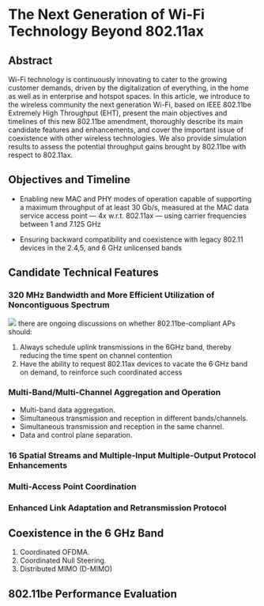 # The Next Generation of Wi-Fi Technology Beyond 802.11ax


## Abstract

Wi-Fi technology is continuously innovating to cater to the growing customer demands, driven by the digitalization of everything, in the home as well as in enterprise and hotspot spaces. In this article, we introduce to the wireless community the next generation Wi-Fi, based on IEEE 802.11be Extremely High Throughput (EHT), present the main objectives and timelines of this new 802.11be amendment, thoroughly describe its main candidate features and enhancements, and cover the important issue of coexistence with other wireless technologies. We also provide simulation results to assess the potential throughput gains brought by 802.11be with respect to 802.11ax.





## Objectives and Timeline

* Enabling new MAC and PHY modes of operation capable of supporting a maximum throughput of at least 30 Gb/s, measured at the MAC data service access point — 4x w.r.t. 802.11ax — using carrier frequencies between 1 and 7.125 GHz

* Ensuring backward compatibility and coexistence with legacy 802.11 devices in the 2.4,5, and 6 GHz unlicensed bands 



## Candidate Technical Features
### 320 MHz Bandwidth and More Efficient Utilization of Noncontiguous Spectrum
![](https://i.imgur.com/Ly3UQD7.png)
there are ongoing discussions on whether 802.11be-compliant APs should:

1.  Always schedule uplink transmissions in the 6GHz band, thereby reducing the time spent on channel contention
2.  Have the ability to request 802.11ax devices to vacate the 6 GHz band on demand, to reinforce such coordinated access



### Multi-Band/Multi-Channel Aggregation and Operation

* Multi-band data aggregation.
* Simultaneous transmission and reception in different bands/channels.
* Simultaneous transmission and reception in the same channel.
* Data and control plane separation.


### 16 Spatial Streams and Multiple-Input Multiple-Output Protocol Enhancements


### Multi-Access Point Coordination


### Enhanced Link Adaptation and Retransmission Protocol




## Coexistence in the 6 GHz Band
1. Coordinated OFDMA.
2. Coordinated Null Steering.
3. Distributed MIMO (D-MIMO)

## 802.11be Performance Evaluation









